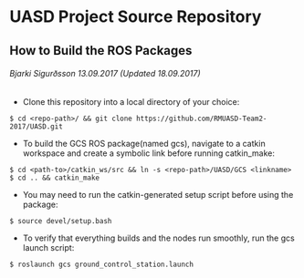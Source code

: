 # UASD Project Source Repository

## How to Build the ROS Packages

###### Bjarki Sigurðsson 13.09.2017 (Updated 18.09.2017)

- Clone this repository into a local directory of your choice:

```
$ cd <repo-path>/ && git clone https://github.com/RMUASD-Team2-2017/UASD.git
```

- To build the GCS ROS package(named gcs), navigate to a catkin workspace and create a symbolic link before running catkin_make:

```
$ cd <path-to>/catkin_ws/src && ln -s <repo-path>/UASD/GCS <linkname>
$ cd .. && catkin_make
```

- You may need to run the catkin-generated setup script before using the package:

```
$ source devel/setup.bash
```

- To verify that everything builds and the nodes run smoothly, run the gcs launch script:

```
$ roslaunch gcs ground_control_station.launch
```

